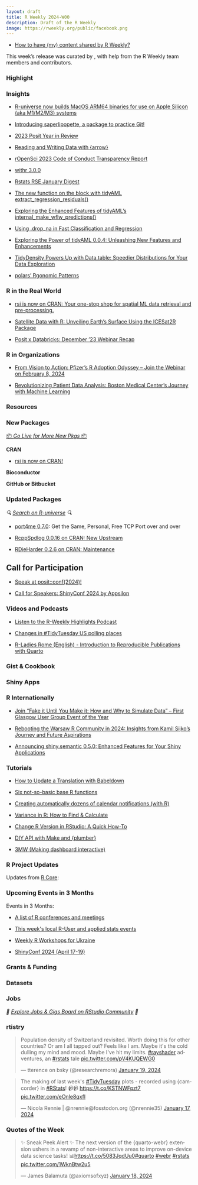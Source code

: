 ```yaml
---
layout: draft
title: R Weekly 2024-W00
description: Draft of the R Weekly
image: https://rweekly.org/public/facebook.png
---
```



+ [How to have (my) content shared by R Weekly?](https://github.com/rweekly/rweekly.org#how-to-have-my-content-shared-by-r-weekly)

This week’s release was curated by [](), with help from the R Weekly team members and contributors.



### Highlight



### Insights

+ [R-universe now builds MacOS ARM64 binaries for use on Apple Silicon (aka M1/M2/M3) systems](https://ropensci.org/blog/2024/01/14/runiverse-arm64/)

- [Introducing saperlipopette, a package to practice Git!](https://masalmon.eu/2024/01/18/saperlipopette-package-practice-git/)

+ [2023 Posit Year in Review](https://posit.co/blog/2023-posit-year-in-review/)

+ [Reading and Writing Data with {arrow}](https://www.jumpingrivers.com/blog/arrow-reading-writing-feather-hive-parquet/)

+ [rOpenSci 2023 Code of Conduct Transparency Report](https://ropensci.org/blog/2024/01/12/transparency2023/)

+ [withr 3.0.0](https://www.tidyverse.org/blog/2024/01/withr-3-0-0/)


+ [Rstats RSE January Digest](https://www.njtierney.com/post/2024/01/10/rse-digest-january/)

+ [The new function on the block with tidyAML extract_regression_residuals()](https://www.spsanderson.com/steveondata/posts/2024-01-19/index.html)
+ [Exploring the Enhanced Features of tidyAML’s internal_make_wflw_predictions()](https://www.spsanderson.com/steveondata/posts/2024-01-18/index.html)
+ [Using .drop_na in Fast Classification and Regression](https://www.spsanderson.com/steveondata/posts/2024-01-17/index.html)
+ [Exploring the Power of tidyAML 0.0.4: Unleashing New Features and Enhancements](https://www.spsanderson.com/steveondata/posts/2024-01-16/index.html)
+ [TidyDensity Powers Up with Data.table: Speedier Distributions for Your Data Exploration](https://www.spsanderson.com/steveondata/posts/2024-01-12/index.html)

+ [polars’ Rgonomic Patterns](https://emilyriederer.com/post/py-rgo-polars/)

### R in the Real World

+ [rsi is now on CRAN: Your one-stop shop for spatial ML data retrieval and pre-processing.](https://www.mm218.dev/posts/2024-01-10-rsi-cran/)

+ [Satellite Data with R: Unveiling Earth’s Surface Using the ICESat2R Package](https://www.r-consortium.org/blog/2024/01/16/satellite-data-with-r-unveiling-earths-surface-using-the-icesat2r-package)

+ [Posit x Databricks: December ’23 Webinar Recap](https://posit.co/blog/posit-databricks-webinar-dec2023-q-a/)


### R in Organizations

+ [From Vision to Action: Pfizer’s R Adoption Odyssey – Join the Webinar on February 8, 2024](https://www.r-consortium.org/blog/2024/01/12/from-vision-to-action-pfizers-r-adoption-odyssey-join-the-webinar-on-february-8-2024)

+ [Revolutionizing Patient Data Analysis: Boston Medical Center’s Journey with Machine Learning](https://appsilon.com/boston-medical-centers-journey-with-machine-learning/)

### Resources



### New Packages

<p class="added-hostname"><a href="https://rweekly.org/live" target="_blank" class="externalLink">📦 <i>Go Live for More New Pkgs</i> 📦</a></p>


**CRAN**

+ [rsi is now on CRAN!](https://mm218.dev/posts/2024-01-10-rsi-cran/index.html)



**Bioconductor**



**GitHub or Bitbucket**



### Updated Packages

<i>🔍 [Search on R-universe](https://r-universe.dev/search/) 🔍</i>

+ [port4me 0.7.0](https://cran.r-project.org/package=port4me): Get the Same, Personal, Free TCP Port over and over

+ [RcppSpdlog 0.0.16 on CRAN: New Upstream](http://dirk.eddelbuettel.com/blog/2024/01/12#rcppspdlog_0.0.16)
+ [RDieHarder 0.2.6 on CRAN: Maintenance](http://dirk.eddelbuettel.com/blog/2024/01/12#rdieharder_0.2.6)


## Call for Participation

+ [Speak at posit::conf(2024)!](https://posit.co/blog/speak-at-posit-conf-2024/)

+ [Call for Speakers: ShinyConf 2024 by Appsilon](https://r-posts.com/call-for-speakers-shinyconf-2024-by-appsilon/)

### Videos and Podcasts

+ [Listen to the R-Weekly Highlights Podcast](https://rweekly.fireside.fm/)

+ [Changes in #TidyTuesday US polling places](https://juliasilge.com/blog/polling-places/)

+ [R-Ladies Rome (English) - Introduction to Reproducible Publications with Quarto](https://www.youtube.com/watch?v=hgpL-sppw7E&ab_channel=R-LadiesRome)

### Gist & Cookbook



### Shiny Apps



### R Internationally

+ [Join “Fake it Until You Make it: How and Why to Simulate Data” – First Glasgow User Group Event of the Year](https://www.r-consortium.org/blog/2024/01/19/join-fake-it-until-you-make-it-how-and-why-to-simulate-data-first-glasgow-user-group-event-of-the-year)

+ [Rebooting the Warsaw R Community in 2024: Insights from Kamil Sijko’s Journey and Future Aspirations](https://www.r-consortium.org/blog/2024/01/15/rebooting-the-warsaw-r-community-in-2024-insights-from-kamil-sijkos-journey-and-future-aspirations)

+ [Announcing shiny.semantic 0.5.0: Enhanced Features for Your Shiny Applications](https://appsilon.com/shiny-semantic-0-5-0-release/)

### Tutorials

+ [How to Update a Translation with Babeldown](https://ropensci.org/blog/2024/01/16/deepl-update-babeldown/)

+ [Six not-so-basic base R functions](https://ivelasq.rbind.io/blog/not-so-basic-base-r-functions/)

+ [Creating automatically dozens of calendar notifications (with R)](https://freakonometrics.hypotheses.org/70030)

+ [Variance in R: How to Find & Calculate](https://www.marsja.se/variance-in-r-how-to-find-calculate/)

+ [Change R Version in RStudio: A Quick How-To](https://www.marsja.se/change-r-version-in-rstudio-a-quick-how-to/)


- [DIY API with Make and {plumber}](https://www.andrewheiss.com/blog/2024/01/12/diy-api-plumber-quarto-ojs/)

+ [3MW (Making dashboard interactive)](https://3mw.albert-rapp.de/p/3mw-making-dashboard-interactive)

<!--<div class="post-more-begin></div><div class="post-more-end"></div>-->

### R Project Updates

Updates from [R Core](http://developer.r-project.org/blosxom.cgi/R-devel/NEWS):


### Upcoming Events in 3 Months

Events in 3 Months:


+ [A list of R conferences and meetings](https://jumpingrivers.github.io/meetingsR/events.html)

+ [This week's local R-User and applied stats events](https://community.rstudio.com/c/irl)

+ [Weekly R Workshops for Ukraine](https://sites.google.com/view/dariia-mykhailyshyna/main/r-workshops-for-ukraine)

+ [ShinyConf 2024 (April 17-19)](https://www.shinyconf.com/)

### Grants & Funding


### Datasets


### Jobs

<i>💼 [Explore Jobs & Gigs Board on RStudio Community](https://community.rstudio.com/c/jobs/) 💼</i>

### rtistry

<blockquote class="twitter-tweet"><p lang="en" dir="ltr">Population density of Switzerland revisited. Worth doing this for other countries? Or am I all tapped out? Feels like I am. Maybe it&#39;s the cold dulling my mind and mood. Maybe I&#39;ve hit my limits. <a href="https://twitter.com/hashtag/rayshader?src=hash&amp;ref_src=twsrc%5Etfw">#rayshader</a> adventures, an <a href="https://twitter.com/hashtag/rstats?src=hash&amp;ref_src=twsrc%5Etfw">#rstats</a> tale <a href="https://t.co/pV4KUQEWG0">pic.twitter.com/pV4KUQEWG0</a></p>&mdash; tterence on bsky (@researchremora) <a href="https://twitter.com/researchremora/status/1748450304025080146?ref_src=twsrc%5Etfw">January 19, 2024</a></blockquote> <script async src="https://platform.twitter.com/widgets.js" charset="utf-8"></script>

<blockquote class="twitter-tweet"><p lang="en" dir="ltr">The making of last week&#39;s <a href="https://twitter.com/hashtag/TidyTuesday?src=hash&amp;ref_src=twsrc%5Etfw">#TidyTuesday</a> plots - recorded using {camcorder} in <a href="https://twitter.com/hashtag/RStats?src=hash&amp;ref_src=twsrc%5Etfw">#RStats</a>! 📹📹 <a href="https://t.co/KSTNWFpzt7">https://t.co/KSTNWFpzt7</a> <a href="https://t.co/eOnle8qxfl">pic.twitter.com/eOnle8qxfl</a></p>&mdash; Nicola Rennie | @nrennie@fosstodon.org (@nrennie35) <a href="https://twitter.com/nrennie35/status/1747722072732659733?ref_src=twsrc%5Etfw">January 17, 2024</a></blockquote> <script async src="https://platform.twitter.com/widgets.js" charset="utf-8"></script>

### Quotes of the Week

<blockquote class="twitter-tweet"><p lang="en" dir="ltr">✨ Sneak Peek Alert ✨ The next version of the {quarto-webr} extension ushers in a revamp of non-interactive areas to improve on-device data science tasks! 📊<a href="https://t.co/5083JqdUu0">https://t.co/5083JqdUu0</a><a href="https://twitter.com/hashtag/quarto?src=hash&amp;ref_src=twsrc%5Etfw">#quarto</a> <a href="https://twitter.com/hashtag/webr?src=hash&amp;ref_src=twsrc%5Etfw">#webr</a> <a href="https://twitter.com/hashtag/rstats?src=hash&amp;ref_src=twsrc%5Etfw">#rstats</a> <a href="https://t.co/1WknBtw2u5">pic.twitter.com/1WknBtw2u5</a></p>&mdash; James Balamuta (@axiomsofxyz) <a href="https://twitter.com/axiomsofxyz/status/1747950555170054175?ref_src=twsrc%5Etfw">January 18, 2024</a></blockquote> <script async src="https://platform.twitter.com/widgets.js" charset="utf-8"></script>
